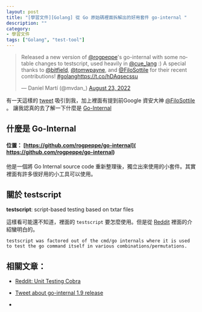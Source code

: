```yaml
---
layout: post
title: "[學習文件][Golang] 從 Go 原始碼裡面拆解出的好用套件 go-internal "
description: ""
category: 
- 學習文件
tags: ["Golang", "test-tool"]
---
```


<blockquote class="twitter-tweet"><p lang="en" dir="ltr">Released a new version of <a href="https://twitter.com/rogpeppe?ref_src=twsrc%5Etfw">@rogpeppe</a>&#39;s go-internal with some notable changes to testscript, used heavily in <a href="https://twitter.com/cue_lang?ref_src=twsrc%5Etfw">@cue_lang</a> :) A special thanks to <a href="https://twitter.com/bitfield?ref_src=twsrc%5Etfw">@bitfield</a>, <a href="https://twitter.com/tomwpayne?ref_src=twsrc%5Etfw">@tomwpayne</a>, and <a href="https://twitter.com/FiloSottile?ref_src=twsrc%5Etfw">@FiloSottile</a> for their recent contributions! <a href="https://twitter.com/hashtag/golang?src=hash&amp;ref_src=twsrc%5Etfw">#golang</a><a href="https://t.co/hDAqsecssu">https://t.co/hDAqsecssu</a></p>&mdash; Daniel Martí (@mvdan_) <a href="https://twitter.com/mvdan_/status/1561967605073723392?ref_src=twsrc%5Etfw">August 23, 2022</a></blockquote> <script async src="https://platform.twitter.com/widgets.js" charset="utf-8"></script>

有一天這樣的 [tweet](https://twitter.com/mvdan_/status/1561967605073723392) 吸引到我，加上裡面有提到前Google 資安大神  [@FiloSottile](https://twitter.com/FiloSottile?ref_src=twsrc^tfw|twcamp^tweetembed|twterm^1561967605073723392|twgr^|twcon^s1_&ref_url=about%3Asrcdoc) 。 讓我認真的去了解一下什麼是 [Go-Internal](https://github.com/rogpeppe/go-internal) 

## 什麼是 Go-Internal 

#### 位置： [https://github.com/rogpeppe/go-internal]( https://github.com/rogpeppe/go-internal)

他是一個將 Go Internal source code 重新整理後，獨立出來使用的小套件。其實裡面有許多很好用的小工具可以使用。

## 關於 testscript

**testscript**: script-based testing based on txtar files

這樣看可能還不知道，裡面的 `testscript` 要怎麼使用。但是從 [Reddit](https://www.reddit.com/r/golang/comments/c67zv0/unit_testing_cobra/) 裡面的介紹蠻明白的。

```
testscript was factored out of the cmd/go internals where it is used to test the go command itself in various combinations/permutations.
```



## 相關文章：

- [Reddit: Unit Testing Cobra](https://www.reddit.com/r/golang/comments/c67zv0/unit_testing_cobra/)

- [Tweet about go-internal 1.9 release](https://twitter.com/mvdan_/status/1561967605073723392)

- 

